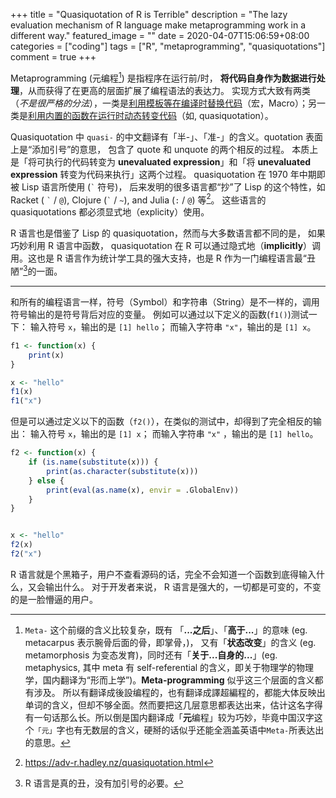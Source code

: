 +++
title = "Quasiquotation of R is Terrible"
description = "The lazy evaluation mechanism of R language make metaprogramming work in a different way."
featured_image = ""
date = 2020-04-07T15:06:59+08:00
categories = ["coding"]
tags = ["R", "metaprogramming", "quasiquotations"]
comment = true
+++

Metaprogramming (元编程[^1]) 是指程序在运行前/时， **将代码自身作为数据进行处理**，从而获得了在更高的层面扩展了编程语法的表达力。
实现方式大致有两类（_不是很严格的分法_），一类是<ins>利用模板等在编译时替换代码</ins>（宏，Macro）；另一类是<ins>利用内置的函数在运行时动态转变代码</ins>（如, quasiquotation）。

Quasiquotation 中 `quasi-` 的中文翻译有「半-」、「准-」的含义。quotation 表面上是“添加引号”的意思， 包含了 quote 和 unquote 的两个相反的过程。
本质上是「将可执行的代码转变为 **unevaluated expression**」和「将 **unevaluated expression** 转变为代码来执行」这两个过程。
quasiquotation 在 1970 年中期即被 Lisp 语言所使用 (`` ` `` 符号)， 后来发明的很多语言都“抄”了 Lisp 的这个特性，如 Racket ( `` ` `` / `@`), Clojure (`` ` `` / `~`), and Julia (`:` / `@`) 等[^2]。
这些语言的 quasiquotations 都必须显式地（explicity）使用。

R 语言也是借鉴了 Lisp 的 quasiquotation，然而与大多数语言都不同的是，
如果巧妙利用 R 语言中函数， quasiquotation 在 R 可以通过隐式地（**implicitly**）调用。这也是 R 语言作为统计学工具的强大支持，也是 R 作为一门编程语言最“丑陋”[^3]的一面。

---

和所有的编程语言一样，符号（Symbol）和字符串（String）是不一样的，调用符号输出的是符号背后对应的变量。
例如可以通过以下定义的函数(`f1()`)测试一下：
输入符号 `x`，输出的是 `[1] hello`；
而输入字符串 `"x"`，输出的是 `[1] x`。

```R
f1 <- function(x) {
    print(x)
}

x <- "hello"
f1(x)
f1("x")
```

但是可以通过定义以下的函数（`f2()`），在类似的测试中，却得到了完全相反的输出：
输入符号 `x`，输出的是 `[1] x`；
而输入字符串 `"x"` ，输出的是 `[1] hello`。

```R
f2 <- function(x) {
    if (is.name(substitute(x))) {
        print(as.character(substitute(x)))
    } else {
        print(eval(as.name(x), envir = .GlobalEnv))
    }
}


x <- "hello"
f2(x)
f2("x")
```

R 语言就是个黑箱子，用户不查看源码的话，完全不会知道一个函数到底得输入什么，又会输出什么。
对于开发者来说， R 语言是强大的，一切都是可变的，不变的是一脸懵逼的用户。

[^1]: `Meta-` 这个前缀的含义比较复杂，既有 「**...之后**」、「**高于...**」的意味 (eg. metacarpus 表示腕骨后面的骨，即掌骨，)， 又有「**状态改变**」的含义 (eg. metamorphosis 为变态发育)，同时还有「**关于...自身的...**」(eg. metaphysics, 其中 meta 有 self-referential 的含义，即关于物理学的物理学，国内翻译为“形而上学”)。**Meta-programming** 似乎这三个层面的含义都有涉及。 所以有翻译成後設编程的，也有翻译成譯超編程的，都能大体反映出单词的含义，但却不够全面。然而要把这几层意思都表达出来，估计这名字得有一句话那么长。所以倒是国内翻译成「**元**编程」较为巧妙，毕竟中国汉字这个`「元」`字也有无数层的含义，硬掰的话似乎还能全涵盖英语中`Meta-`所表达出的意思。
[^2]: https://adv-r.hadley.nz/quasiquotation.html
[^3]: R 语言是真的丑，没有加引号的必要。
